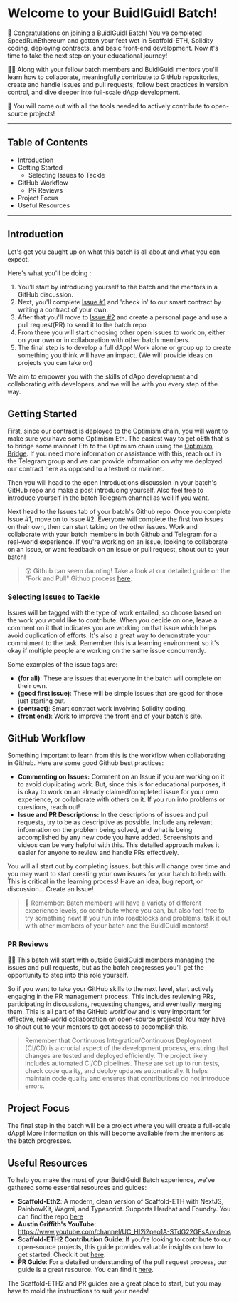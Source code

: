 # Welcome to your BuidlGuidl Batch!

🧨 Congratulations on joining a BuidlGuidl Batch! You've completed SpeedRunEthereum and gotten your feet wet in Scaffold-ETH, Solidity coding, deploying contracts, and basic front-end development.  Now it's time to take the next step on your educational journey!  

🧙‍♂️ Along with your fellow batch members and BuidlGuidl mentors you'll learn how to collaborate, meaningfully contribute to GitHub repositories, create and handle issues and pull requests, follow best practices in version control, and dive deeper into full-scale dApp development.

🔨 You will come out with all the tools needed to actively contribute to open-source projects!

---

## Table of Contents
- Introduction
- Getting Started
  - Selecting Issues to Tackle
- GitHub Workflow
  - PR Reviews
- Project Focus
- Useful Resources

---

## Introduction
Let's get you caught up on what this batch is all about and what you can expect.

Here's what you'll be doing :
1. You'll start by introducing yourself to the batch and the mentors in a GitHub discussion.
2. Next, you'll complete [Issue #1](/../../issues/10) and 'check in' to our smart contract by writing a contract of your own.
3. After that you'll move to [Issue #2](/../../issues/9) and create a personal page and use a pull request(PR) to send it to the batch repo.
4. From there you will start choosing other open issues to work on, either on your own or in collaboration with other batch members.
5. The final step is to develop a full dApp! Work alone or group up to create something you think will have an impact. (We will provide ideas on projects you can take on)

We aim to empower you with the skills of dApp development and collaborating with developers, and we will be with you every step of the way.

## Getting Started

First, since our contract is deployed to the Optimism chain, you will want to make sure you have some Optimism Eth.  The easiest way to get oEth that is to bridge some mainnet Eth to the Optimism chain using the [Optimism Bridge](https://app.optimism.io/bridge/deposit).  If you need more information or assistance with this, reach out in the Telegram group and we can provide information on why we deployed our contract here as opposed to a testnet or mainnet.

Then you will head to the open Introductions discussion in your batch's GitHub repo and make a post introducing yourself. Also feel free to introduce yourself in the batch Telegram channel as well if you want.

Next head to the Issues tab of your batch's Github repo.  Once you complete Issue #1, move on to Issue #2.  Everyone will complete the first two issues on their own, then can start taking on the other issues.  Work and collaborate with your batch members in both Github and Telegram for a real-world experience.  If you're working on an issue, looking to collaborate on an issue, or want feedback on an issue or pull request, shout out to your batch!

> 😲 Github can seem daunting! Take a look at our detailed guide on the "Fork and Pull" Github process [here](https://gist.github.com/ZakGriffith/69d1eb8baebddd7d370b87a65a7e3ec0).

### Selecting Issues to Tackle

Issues will be tagged with the type of work entailed, so choose based on the work you would like to contribute.  When you decide on one, leave a comment on it that indicates you are working on that issue which helps avoid duplication of efforts. It's also a great way to demonstrate your commitment to the task. Remember this is a learning environment so it's okay if multiple people are working on the same issue concurrently. 

Some examples of the issue tags are:
- **(for all)**: These are issues that everyone in the batch will complete on their own.
- **(good first issue)**:  These will be simple issues that are good for those just starting out.
- **(contract)**:  Smart contract work involving Solidity coding.
- **(front end)**:  Work to improve the front end of your batch's site.

## GitHub Workflow

Something important to learn from this is the workflow when collaborating in Github. Here are some good Github best practices:
- **Commenting on Issues:** Comment on an Issue if you are working on it to avoid duplicating work.  But, since this is for educational purposes, it is okay to work on an already claimed/completed issue for your own experience, or collaborate with others on it. If you run into problems or questions, reach out!
- **Issue and PR Descriptions:** In the descriptions of issues and pull requests, try to be as descriptive as possible.  Include any relevant information on the problem being solved, and what is being accomplished by any new code you have added.  Screenshots and videos can be very helpful with this.  This detailed approach makes it easier for anyone to review and handle PRs effectively.

You will all start out by completing issues, but this will change over time and you may want to start creating your own issues for your batch to help with. This is critical in the learning process!  Have an idea, bug report, or discussion... Create an Issue!

> 🚦 Remember: Batch members will have a variety of different experience levels, so contribute where you can, but also feel free to try something new!  If you run into roadblocks and problems, talk it out with other members of your batch and the BuidlGuidl mentors!

### PR Reviews

👷‍♂️ This batch will start with outside BuidlGuidl members managing the issues and pull requests, but as the batch progresses you'll get the opportunity to step into this role yourself.

So if you want to take your GitHub skills to the next level, start actively engaging in the PR management process. This includes reviewing PRs, participating in discussions, requesting changes, and eventually merging them. This is all part of the GitHub workflow and is very important for effective, real-world collaboration on open-source projects!  You may have to shout out to your mentors to get access to accomplish this.

 > Remember that Continuous Integration/Continuous Deployment (CI/CD) is a crucial aspect of the development process, ensuring that changes are tested and deployed efficiently.  The project likely includes automated CI/CD pipelines. These are set up to run tests, check code quality, and deploy updates automatically. It helps maintain code quality and ensures that contributions do not introduce errors.

## Project Focus

The final step in the batch will be a project where you will create a full-scale dApp!  More information on this will become available from the mentors as the batch progresses.

## Useful Resources

To help you make the most of your BuidlGuidl Batch experience, we've gathered some essential resources and guides:

- **Scaffold-Eth2**: A modern, clean version of Scaffold-ETH with NextJS, RainbowKit, Wagmi, and Typescript. Supports Hardhat and Foundry. You can find the repo [here](https://github.com/scaffold-eth/scaffold-eth-2)
- **Austin Griffith's YouTube**: https://www.youtube.com/channel/UC_HI2i2peo1A-STdG22GFsA/videos
- **Scaffold-ETH2 Contribution Guide**: If you're looking to contribute to our open-source projects, this guide provides valuable insights on how to get started. Check it out [here](https://github.com/scaffold-eth/scaffold-eth-2/blob/main/CONTRIBUTING.md).
- **PR Guide**: For a detailed understanding of the pull request process, our guide is a great resource. You can find it [here](https://gist.github.com/ZakGriffith/69d1eb8baebddd7d370b87a65a7e3ec0).

The Scaffold-ETH2 and PR guides are a great place to start, but you may have to mold the instructions to suit your needs!
